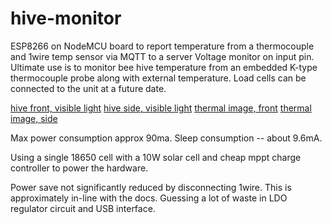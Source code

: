 # hive-monitor

  ESP8266 on NodeMCU board to report temperature from a thermocouple
  and 1wire temp sensor via MQTT to a server
  Voltage monitor on input pin.
  Ultimate use is to monitor bee hive temperature from an embedded K-type
  thermocouple probe along with external temperature.  Load cells can be
  connected to the unit at a future date.

  [hive front, visible light](https://raw.githubusercontent.com/tczerwonka/beehive-monitor/master/web/20240123_130516%7E2.jpg)
  [hive side, visible light](https://raw.githubusercontent.com/tczerwonka/beehive-monitor/master/web/20240123_130532%7E2.jpg)
  [thermal image, front](https://github.com/tczerwonka/beehive-monitor/blob/master/web/img_thermal_1706036679313~2.jpg)
  [thermal image, side](https://github.com/tczerwonka/beehive-monitor/blob/master/web/img_thermal_1706036703662~2.jpg)

  Max power consumption approx 90ma.  Sleep consumption -- about 9.6mA.

  Using a single 18650 cell with a 10W solar cell and cheap mppt charge
  controller to power the hardware.

  Power save not significantly reduced by disconnecting 1wire.  This is
  approximately in-line with the docs.  Guessing a lot of waste in LDO
  regulator circuit and USB interface.


